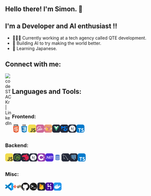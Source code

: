 ## Hello there! I'm Simon. 👋


## I'm a Developer and AI enthusiast !!

- 👨🏽‍💻 Currently working at a tech agency called QTE development.
- 🤖 Building AI to try making the world better.
- 🎌 Learning Japanese.


## Connect with me:

<!-- [<img align="left" alt="codeSTACKr.com" width="22px" src="https://raw.githubusercontent.com/iconic/open-iconic/master/svg/globe.svg" />][website] -->
[<img align="left" alt="codeSTACKr | LinkedIn" width="22px" src="https://cdn.jsdelivr.net/npm/simple-icons@v3/icons/linkedin.svg" />][linkedin]

<br />

## Languages and Tools:
<br />

### Frontend:

<img align="left" alt="HTML5" width="26px" src="https://raw.githubusercontent.com/github/explore/80688e429a7d4ef2fca1e82350fe8e3517d3494d/topics/html/html.png" />
<img align="left" alt="CSS3" width="26px" src="https://raw.githubusercontent.com/github/explore/80688e429a7d4ef2fca1e82350fe8e3517d3494d/topics/css/css.png" />
<img align="left" alt="JavaScript" width="26px" src="https://github.com/tandpfun/skill-icons/raw/main/icons/JavaScript.svg" />
<img align="left" alt="Sass" width="26px" src="https://github.com/tandpfun/skill-icons/raw/main/icons/Sass.svg" />
<img align="left" alt="Styled components" width="26px" src="https://github.com/tandpfun/skill-icons/raw/main/icons/StyledComponents.svg" />
<img align="left" alt="Vue.js" width="26px" src="https://github.com/tandpfun/skill-icons/raw/main/icons/VueJS-Dark.svg" />
<img align="left" alt="Material UI" width="26px" src="https://github.com/tandpfun/skill-icons/raw/main/icons/MaterialUI-Dark.svg" />
<img align="left" alt="Nextjs" width="26px" src="https://github.com/tandpfun/skill-icons/raw/main/icons/NextJS-Dark.svg" />
<img align="left" alt="Typescript" width="26px" src="https://github.com/tandpfun/skill-icons/raw/main/icons/TypeScript.svg" />
<br />
<br />

### Backend:

<img align="left" alt="JavaScript" width="26px" src="https://github.com/tandpfun/skill-icons/raw/main/icons/JavaScript.svg" />
<img align="left" alt="Node.js" width="26px" src="https://github.com/tandpfun/skill-icons/raw/main/icons/NodeJS-Dark.svg" />
<img align="left" alt="Nestjs" width="26px" src="https://github.com/tandpfun/skill-icons/raw/main/icons/NestJS-Dark.svg" />
<img align="left" alt="Nextjs" width="26px" src="https://github.com/tandpfun/skill-icons/raw/main/icons/NextJS-Dark.svg" />
<img align="left" alt="CS" width="26px" src="https://github.com/tandpfun/skill-icons/raw/main/icons/CS.svg" />
<img align="left" alt="dotnet" width="26px" src="https://github.com/tandpfun/skill-icons/raw/main/icons/DotNet.svg" />
<img align="left" alt="SQL" width="26px" src="https://raw.githubusercontent.com/github/explore/80688e429a7d4ef2fca1e82350fe8e3517d3494d/topics/sql/sql.png" />
<img align="left" alt="MySQL" width="26px" src="https://github.com/tandpfun/skill-icons/raw/main/icons/MySQL-Dark.svg" />
<img align="left" alt="Postgres" width="26px" src="https://github.com/tandpfun/skill-icons/raw/main/icons/PostgreSQL-Dark.svg" />
<img align="left" alt="Typescript" width="26px" src="https://github.com/tandpfun/skill-icons/raw/main/icons/TypeScript.svg" />
<br />
<br />

### Misc:

<img align="left" alt="Visual Studio Code" width="26px" src="https://raw.githubusercontent.com/github/explore/80688e429a7d4ef2fca1e82350fe8e3517d3494d/topics/visual-studio-code/visual-studio-code.png" />
<img align="left" alt="Git" width="26px" src="https://raw.githubusercontent.com/github/explore/80688e429a7d4ef2fca1e82350fe8e3517d3494d/topics/git/git.png" />
<img align="left" alt="GitHub" width="26px" src="https://raw.githubusercontent.com/github/explore/78df643247d429f6cc873026c0622819ad797942/topics/github/github.png" />
<img align="left" alt="Terminal" width="26px" src="https://raw.githubusercontent.com/github/explore/80688e429a7d4ef2fca1e82350fe8e3517d3494d/topics/terminal/terminal.png" />
<img align="left" alt="Firebase" width="26px" src="https://github.com/tandpfun/skill-icons/raw/main/icons/Firebase-Dark.svg" />
<img align="left" alt="Heroku" width="26px" src="https://github.com/tandpfun/skill-icons/raw/main/icons/Heroku.svg" />
<img align="left" alt="Docker" width="26px" src="https://github.com/tandpfun/skill-icons/raw/main/icons/Docker.svg" />

<br />



[linkedin]: https://www.linkedin.com/in/Stancovich
